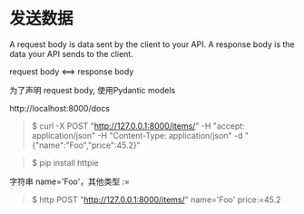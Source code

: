 发送数据
=======

A request body is data sent by the client to your API. A response body is the data your API sends to the client.

request body <==> response body

为了声明 request body, 使用Pydantic models

http://localhost:8000/docs

> $ curl -X POST "http://127.0.0.1:8000/items/" -H  "accept: application/json" -H  "Content-Type: application/json" -d "{\"name\":\"Foo\",\"price\":45.2}"

> $ pip install httpie

字符串 name='Foo'，其他类型 := 

> $ http POST "http://127.0.0.1:8000/items/" name='Foo' price:=45.2